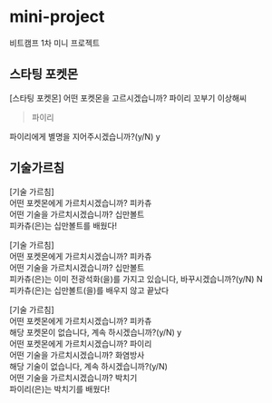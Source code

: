 # mini-project
비트캠프 1차 미니 프로젝트

## 스타팅 포켓몬
[스타팅 포켓몬]
어떤 포켓몬을 고르시겠습니까?
파이리
꼬부기
이상해씨
> 파이리

파이리에게 별명을 지어주시겠습니까?(y/N) y
> 

## 기술가르침
[기술 가르침]   
어떤 포켓몬에게 가르치시겠습니까? 피카츄   
어떤 기술을 가르치시겠습니까? 십만볼트   
피카츄(은)는 십만볼트를 배웠다!   

[기술 가르침]   
어떤 포켓몬에게 가르치시겠습니까? 피카츄   
어떤 기술을 가르치시겠습니까? 십만볼트   
피카츄(은)는 이미 전광석화(을)를 가지고 있습니다, 바꾸시겠습니까?(y/N) N   
피카츄(은)는 십만볼트(을)를 배우지 않고 끝났다   

[기술 가르침]   
어떤 포켓몬에게 가르치시겠습니까? 피카츄   
해당 포켓몬이 없습니다, 계속 하시겠습니까?(y/N) y   
어떤 포켓몬에게 가르치시겠습니까? 파이리   
어떤 기술을 가르치시겠습니까? 화염방사   
해당 기술이 없습니다, 계속 하시겠습니까?(y/N)   
어떤 기술을 가르치시겠습니까? 박치기   
파이리(은)는 박치기를 배웠다!   

